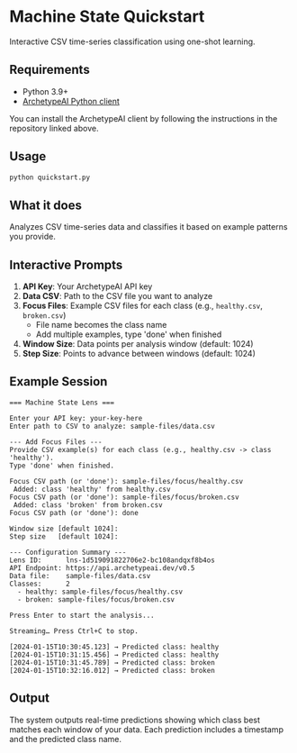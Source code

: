 # Machine State Quickstart

Interactive CSV time-series classification using one-shot learning.

## Requirements

- Python 3.9+
- [ArchetypeAI Python client](https://github.com/archetypeai/python-client)

You can install the ArchetypeAI client by following the instructions in the repository linked above.

## Usage

```bash
python quickstart.py
```

## What it does

Analyzes CSV time-series data and classifies it based on example patterns you provide.

## Interactive Prompts

1. **API Key**: Your ArchetypeAI API key
2. **Data CSV**: Path to the CSV file you want to analyze
3. **Focus Files**: Example CSV files for each class (e.g., `healthy.csv`, `broken.csv`)
   - File name becomes the class name
   - Add multiple examples, type 'done' when finished
4. **Window Size**: Data points per analysis window (default: 1024)
5. **Step Size**: Points to advance between windows (default: 1024)

## Example Session

```
=== Machine State Lens ===

Enter your API key: your-key-here
Enter path to CSV to analyze: sample-files/data.csv

--- Add Focus Files ---
Provide CSV example(s) for each class (e.g., healthy.csv -> class 'healthy').
Type 'done' when finished.

Focus CSV path (or 'done'): sample-files/focus/healthy.csv
 Added: class 'healthy' from healthy.csv
Focus CSV path (or 'done'): sample-files/focus/broken.csv
 Added: class 'broken' from broken.csv
Focus CSV path (or 'done'): done

Window size [default 1024]: 
Step size   [default 1024]: 

--- Configuration Summary ---
Lens ID:      lns-1d519091822706e2-bc108andqxf8b4os
API Endpoint: https://api.archetypeai.dev/v0.5
Data file:    sample-files/data.csv
Classes:      2
  - healthy: sample-files/focus/healthy.csv
  - broken: sample-files/focus/broken.csv

Press Enter to start the analysis...

Streaming… Press Ctrl+C to stop.

[2024-01-15T10:30:45.123] → Predicted class: healthy
[2024-01-15T10:31:15.456] → Predicted class: healthy
[2024-01-15T10:31:45.789] → Predicted class: broken
[2024-01-15T10:32:16.012] → Predicted class: broken
```

## Output

The system outputs real-time predictions showing which class best matches each window of your data. Each prediction includes a timestamp and the predicted class name.